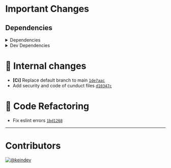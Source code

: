 # Important Changes

## Dependencies

<details>
<summary>Dependencies</summary>

- Bumped **[string-width](https://www.npmjs.com/package/string-width/v/5.0.1)** from `5.0.0` to `5.0.1`
- Bumped **[strip-ansi](https://www.npmjs.com/package/strip-ansi/v/7.0.1)** from `7.0.0` to `7.0.1`

</details>

<details>
<summary>Dev Dependencies</summary>

- Bumped **[@babel/plugin-transform-runtime](https://www.npmjs.com/package/@babel/plugin-transform-runtime/v/7.16.4)** from `7.15.0` to `7.16.4`
- Bumped **[@babel/preset-env](https://www.npmjs.com/package/@babel/preset-env/v/7.16.4)** from `7.15.0` to `7.16.4`
- Bumped **[@tagproject/ts-package-shared-config](https://www.npmjs.com/package/@tagproject/ts-package-shared-config/v/5.0.0)** from `4.0.2` to `5.0.0`
- Bumped **[@types/jest](https://www.npmjs.com/package/@types/jest/v/27.0.3)** from `27.0.1` to `27.0.3`
- Bumped **[@types/node](https://www.npmjs.com/package/@types/node/v/16.11.10)** from `16.7.2` to `16.11.10`
- Bumped **[@typescript-eslint/eslint-plugin](https://www.npmjs.com/package/@typescript-eslint/eslint-plugin/v/5.4.0)** from `4.29.3` to `5.4.0`
- Bumped **[@typescript-eslint/parser](https://www.npmjs.com/package/@typescript-eslint/parser/v/5.4.0)** from `4.29.3` to `5.4.0`
- Bumped **[babel-jest](https://www.npmjs.com/package/babel-jest/v/27.3.1)** from `27.0.6` to `27.3.1`
- Bumped **[cspell](https://www.npmjs.com/package/cspell/v/5.13.1)** from `5.8.2` to `5.13.1`
- Bumped **[eslint](https://www.npmjs.com/package/eslint/v/8.3.0)** from `7.32.0` to `8.3.0`
- Bumped **[eslint-plugin-import](https://www.npmjs.com/package/eslint-plugin-import/v/2.25.3)** from `2.24.2` to `2.25.3`
- Bumped **[eslint-plugin-jest](https://www.npmjs.com/package/eslint-plugin-jest/v/25.3.0)** from `24.4.0` to `25.3.0`
- Bumped **[eslint-plugin-promise](https://www.npmjs.com/package/eslint-plugin-promise/v/5.1.1)** from `5.1.0` to `5.1.1`
- Bumped **[husky](https://www.npmjs.com/package/husky/v/7.0.4)** from `7.0.2` to `7.0.4`
- Bumped **[jest](https://www.npmjs.com/package/jest/v/27.3.1)** from `27.0.6` to `27.3.1`
- Bumped **[prettier](https://www.npmjs.com/package/prettier/v/2.5.0)** from `2.3.2` to `2.5.0`
- Bumped **[ts-jest](https://www.npmjs.com/package/ts-jest/v/27.0.7)** from `27.0.5` to `27.0.7`
- Bumped **[typescript](https://www.npmjs.com/package/typescript/v/4.5.2)** from `4.3.5` to `4.5.2`

</details>

# :memo: Internal changes

- **[Ci]** Replace default branch to main [`1de7aac`](https://github.com/keindev/stdout-update/commit/1de7aac42940ade319fe23e55a8d586c11ccce7f)
- Add security and code of cunduct files [`d10347c`](https://github.com/keindev/stdout-update/commit/d10347c792de7e89a1dbde056e0adf8218125cae)

# :wrench: Code Refactoring

- Fix eslint errors [`1bd1268`](https://github.com/keindev/stdout-update/commit/1bd12680cb354d3b13e559cece6f780f48f6a663)

---

# Contributors

[![@keindev](https://avatars.githubusercontent.com/u/4527292?v=4&s=40)](https://github.com/keindev)
